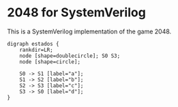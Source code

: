 # 2048 for SystemVerilog

This is a SystemVerilog implementation of the game 2048.

```graphviz
digraph estados {
    rankdir=LR;
    node [shape=doublecircle]; S0 S3;
    node [shape=circle];

    S0 -> S1 [label="a"];
    S1 -> S2 [label="b"];
    S2 -> S3 [label="c"];
    S3 -> S0 [label="d"];
}
```